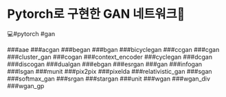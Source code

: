 # Pytorch로 구현한 GAN 네트워크🎨
💻#pytorch #gan

###aae
###acgan
###began
###bgan
###bicyclegan
###ccgan
###cgan
###cluster_gan
###cogan
###context_encoder
###cyclegan
###dcgan
###discogan
###dualgan
###ebgan
###esrgan
###gan
###infogan
###lsgan
###munit
###pix2pix
###pixelda
###relativistic_gan
###sgan
###softmax_gan
###srgan
###stargan
###unit
###wgan
###wgan_div
###wgan_gp
